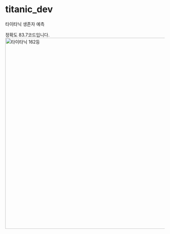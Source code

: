 # titanic_dev
타이타닉 생존자 예측
<div>정확도 83.7코드입니다.</div>
<img width="602" alt="타이타닉 162등" src="https://github.com/jeonchan05/titanic_dev/assets/69103687/ffecc630-dc1b-4f82-9877-77e4a253412f">

